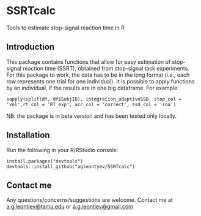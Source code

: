 # SSRTcalc

Tools to estimate stop-signal reaction time in R

## Introduction
This package contains functions that allow for easy estimation of stop-signal reaction time (SSRT), obtained from stop-signal task experiments.
For this package to work, the data has to be in the long format (i.e., each row represents one trial for one individual). It is possible to apply functions by an individual, if the results are in one big dataframe. For example:

```{r}
sapply(split(df, df$SubjID), integration_adaptiveSSD, stop_col = 'vol',rt_col = 'RT_exp', acc_col = 'correct', ssd_col = 'soa')
```

NB: the package is in beta version and has been tested only locally. 

## Installation
Run the following in your R/RStudio console:

```{r}
install.packages("devtools")
devtools::install_github("agleontyev/SSRTcalc")
```

## Contact me  

Any questions/concerns/suggestions are welcome. Contact me at a.g.leontiev@tamu.edu or a.g.leontiev@gmail.com
